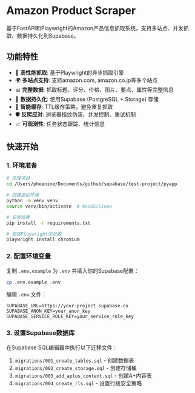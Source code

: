 # Amazon Product Scraper

基于FastAPI和Playwright的Amazon产品信息抓取系统，支持多站点、并发抓取、数据持久化到Supabase。

## 功能特性

- 🚀 **高性能抓取**: 基于Playwright的异步抓取引擎
- 🌍 **多站点支持**: 支持amazon.com, amazon.co.jp等多个站点
- 📊 **完整数据**: 抓取标题、评分、价格、图片、要点、属性等完整信息
- 💾 **数据持久化**: 使用Supabase (PostgreSQL + Storage) 存储
- 🔄 **智能缓存**: TTL缓存策略，避免重复抓取
- 🛡️ **反爬应对**: 浏览器指纹伪装、并发控制、重试机制
- 📈 **可观测性**: 任务状态跟踪、统计信息

## 快速开始

### 1. 环境准备

```bash
# 克隆项目
cd /Users/phoenine/Documents/github/supabase/test-project/pyapp

# 创建虚拟环境
python -m venv venv
source venv/bin/activate  # macOS/Linux

# 安装依赖
pip install -r requirements.txt

# 安装Playwright浏览器
playwright install chromium
```

### 2. 配置环境变量

复制 `.env.example` 为 `.env` 并填入你的Supabase配置：

```bash
cp .env.example .env
```

编辑 `.env` 文件：
```env
SUPABASE_URL=https://your-project.supabase.co
SUPABASE_ANON_KEY=your_anon_key
SUPABASE_SERVICE_ROLE_KEY=your_service_role_key
```

### 3. 设置Supabase数据库

在Supabase SQL编辑器中执行以下迁移文件：

1. `migrations/001_create_tables.sql` - 创建数据表
2. `migrations/002_create_storage.sql` - 创建存储桶
3. `migrations/003_add_aplus_content.sql` - 创建A+内容表
4. `migrations/004_create_rls.sql` - 设置行级安全策略